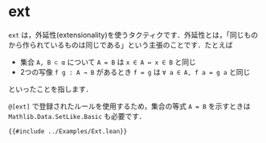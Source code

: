 # ext

`ext` は，外延性(extensionality)を使うタクティクです．外延性とは，「同じものから作られているものは同じである」という主張のことです．たとえば

* 集合 `A, B ⊂ α` について `A = B` は `x ∈ A ↔ x ∈ B` と同じ
* 2つの写像 `f g : A → B` があるとき `f = g` は `∀ a ∈ A, f a = g a` と同じ

といったことを指します．

`@[ext]` で登録されたルールを使用するため，集合の等式 `A = B` を示すときは `Mathlib.Data.SetLike.Basic` も必要です．

```lean
{{#include ../Examples/Ext.lean}}
```
